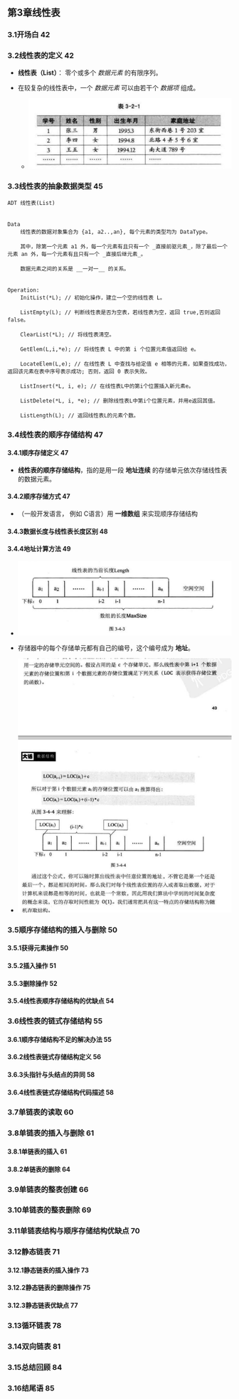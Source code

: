 ## 第3章线性表

### 3.1开场白 42

### 3.2线性表的定义 42
* __线性表（List）__： 零个或多个 _数据元素_ 的有限序列。

* 在较复杂的线性表中，一个 _数据元素_ 可以由若干个 _数据项_ 组成。
    * ![数据项线性列表](./images/数据项线性列表.png)

### 3.3线性表的抽象数据类型 45
```
ADT 线性表(List)


Data
    线性表的数据对象集合为 {a1, a2..,an}, 每个元素的类型均为 DataType。

    其中，除第一个元素 a1 外，每一个元素有且只有一个 _直接前驱元素_，除了最后一个元素 an 外，每一个元素有且只有一个 _直接后继元素_。
    
    数据元素之间的关系是 __一对一__ 的关系。


Operation:
    InitList(*L); // 初始化操作，建立一个空的线性表 L。

    ListEmpty(L); // 判断线性表是否为空表，若线性表为空，返回 true,否则返回 false。

    ClearList(*L); // 将线性表清空。

    GetElem(L,i,*e); // 将线性表 L 中的第 i 个位置元素值返回给 e。

    LocateElem(L,e); // 在线性表 L 中查找与给定值 e 相等的元素，如果查找成功，返回该元素在表中序号表示成功; 否则，返回 0 表示失败。

    ListInsert(*L, i, e); // 在线性表L中的第i个位置插入新元素e。

    ListDelete(*L, i, *e); // 删除线性表L中第i个位置元素，并用e返回其值。

    ListLength(L); // 返回线性表L的元素个数。
```

### 3.4线性表的顺序存储结构 47
#### 3.4.1顺序存储定义 47
* __线性表的顺序存储结构__，指的是用一段 __地址连续__ 的存储单元依次存储线性表的数据元素。

#### 3.4.2顺序存储方式 47
* （一般开发语言， 例如 C语言）用 __一维数组__ 来实现顺序存储结构

#### 3.4.3数据长度与线性表长度区别 48

#### 3.4.4地址计算方法 49
* ![线性表的当前长度和数组的长度](./images/线性表的当前长度和数组的长度.png)

* 存储器中的每个存储单元都有自己的编号，这个编号成为 __地址__。

* ![线性表地址计算方法](./images/线性表地址计算方法.png)


### 3.5顺序存储结构的插入与删除 50
#### 3.5.1获得元素操作 50


#### 3.5.2插入操作 51


#### 3.5.3删除操作 52


#### 3.5.4线性表顺序存储结构的优缺点 54


### 3.6线性表的链式存储结构 55
#### 3.6.1顺序存储结构不足的解决办法 55


#### 3.6.2线性表链式存储结构定义 56


#### 3.6.3头指针与头结点的异同 58


#### 3.6.4线性表链式存储结构代码描述 58


### 3.7单链表的读取 60
### 3.8单链表的插入与删除 61
#### 3.8.1单链表的插入 61


#### 3.8.2单链表的删除 64


### 3.9单链表的整表创建 66
### 3.10单链表的整表删除 69
### 3.11单链表结构与顺序存储结构优缺点 70
### 3.12静态链表 71
#### 3.12.1静态链表的插入操作 73


#### 3.12.2静态链表的删除操作 75


#### 3.12.3静态链表优缺点 77


### 3.13循环链表 78
### 3.14双向链表 81
### 3.15总结回顾 84
### 3.16结尾语 85